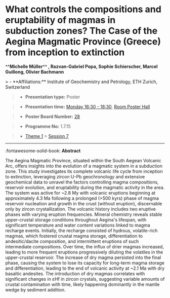 # What controls the compositions and eruptability of magmas in subduction zones? The Case of the Aegina Magmatic Province (Greece) from inception to extinction

**^^Michelle Müller^^ , Razvan-Gabriel Popa, Sophie Schierscher, Marcel Guillong, Olivier Bachmann**

<!-- more -->> - **Affiliations:** Institute of Geochemistry and Petrology, ETH Zurich, Switzerland

> - **Presentation type:** Poster

> - **Presentation time:** [Monday 16:30 - 18:30](../sessions_comparison.md#__tabbed_1_6), [Room Poster Hall](../maps_venue.md#__tabbed_1_1)

> - **Poster Board Number:** [28](../map_poster_boards.md#monday)

> - **Programme No:** 1.7.15

> - [Theme 1](../theme1.md) > [Session 7](../sessions/session-1-7.md)

--- 

:fontawesome-solid-book: **Abstract**

The Aegina Magmatic Province, situated within the South Aegean Volcanic Arc, offers insights into the evolution of a magmatic system in a subduction zone. This study investigates its complete volcanic life cycle from inception to extinction, leveraging zircon U-Pb geochronology and extensive geochemical data to unravel the factors controlling magma compositions, reservoir evolution, and eruptability during the magmatic activity in the area. The system was active for ~2.8 My with volcanic eruptions beginning at approximately 4.3 Ma following a prolonged (>500 kyrs) phase of magma reservoir nucleation and growth in the crust (without eruption), discernable only by zircon crystallization. The volcanic history includes two eruptive phases with varying eruption frequencies.
Mineral chemistry reveals stable upper-crustal storage conditions throughout Aegina's lifespan, with significant temperature and water content variations linked to magma recharge events. Initially, the recharge consisted of hydrous, volatile-rich magmas, which fostered crustal magma storage, differentiation to andesitic/dacite composition, and intermittent eruptions of such intermediate compositions. Over time, the influx of drier magmas increased, leading to more frequent eruptions progressively diluting the volatiles in the upper-crustal reservoir. The increase of dry magma persisted into the final phase, causing the system to lose its capacity for long-term magma storage and differentiation, leading to the end of volcanic activity at ~2.1 Ma with dry basaltic andesites. The introduction of dry magmas correlates with significant changes in εHf in zircon crystals, suggesting variable amounts of crustal contamination with time, likely happening dominantly in the mantle wedge by sediment addition.

